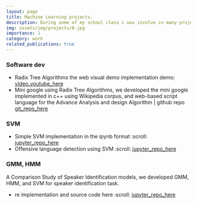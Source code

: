 ```yaml
---
layout: page
title: Machine Learning projects.
description: During some of my school class i was involve in many projects working in team and personal proyects, i have uploaded on youtube some of them and share here the links.
img: assets/img/projects/0.jpg
importance: 1
category: work
related_publications: true
---
```


### Software dev
<ul>
<li>
Radix Tree Algorithms the web visual  demo implementation demo: <a href="https://www.youtube.com/watch?v=3Io_A2nA318"> video_youtube_here</a>
</li>
<li>Mini google using Radix Tree Algorithms, we developed the mini google implemented in c++ using Wikipedia corpus, and web-based script language for the Advance Analysis and design Algorithm | github repo <a href="https://github.com/wild10/miniGoogle"> git_repo_here </a></li>
</ul>

### SVM

<ul> 
<li> 
Simple SVM implementation in the ipynb format :scroll: <a href="https://github.com/wild10/SVM-/blob/master/SVM_HM.ipynb"> jupyter_repo_here</a> 
</li>
<li>Offensive language detection using SVM :scroll: <a href="https://github.com/wild10/SemEval_2019_OffensiveLanguage/blob/master/SemEval_2019_BERT_and_SVM.ipynb" > jupyter_repo_here</a> </li>
</ul>


### GMM, HMM
A Comparison Study of Speaker Identification models, we developed GMM, HMM, and SVM for speaker identification task.
<ul> 
<li> 
re implementation and source code here :scroll: <a href="https://github.com/wild10/Comparation_Study_SR"> jupyter_repo_here</a> 
</li>
</ul>
